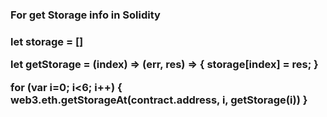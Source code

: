 <h3>For get Storage info in Solidity<h3> 
 
<p>
  let storage = []

 let getStorage = (index) => (err, res) => {
   storage[index] = res;
 }

 for (var i=0; i<6; i++) {
   web3.eth.getStorageAt(contract.address, i, getStorage(i))
} 
       </p>
